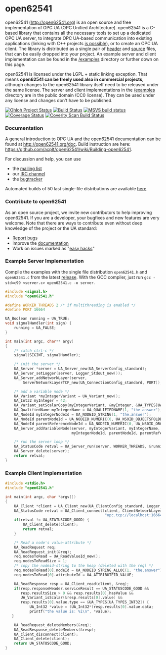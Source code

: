 open62541
=========

open62541 (http://open62541.org) is an open source and free implementation of OPC UA (OPC Unified Architecture). open62541 is a C-based library that contains all the necessary tools to set up a dedicated OPC UA server, to integrate OPC UA-based communication into existing applications (linking with C++ projects [is possible](examples/server.cpp)), or to create an OPC UA client. The library is distributed as a single pair of [header](http://open62541.org/open62541.h) and [source](http://open62541.org/open62541.c) files, that can be easily dropped into your project. An example server and client implementation can be found in the [/examples](examples/) directory or further down on this page.

open62541 is licensed under the LGPL + static linking exception. That means **open62541 can be freely used also in commercial projects**, although changes to the open62541 library itself need to be released under the same license. The server and client implementations in the [/examples](examples/) directory are in the public domain (CC0 license). They can be used under any license and changes don't have to be published.

[![Ohloh Project Status](https://www.ohloh.net/p/open62541/widgets/project_thin_badge.gif)](https://www.ohloh.net/p/open62541)
[![Build Status](https://travis-ci.org/acplt/open62541.png?branch=master)](https://travis-ci.org/acplt/open62541)
[![MSVS build status](https://ci.appveyor.com/api/projects/status/w2geggs5s28gfu6t/branch/master?svg=true)](https://ci.appveyor.com/project/Stasik0/open62541/branch/master)
[![Coverage Status](https://coveralls.io/repos/acplt/open62541/badge.png?branch=master)](https://coveralls.io/r/acplt/open62541?branch=master)
[![Coverity Scan Build Status](https://scan.coverity.com/projects/1864/badge.svg)](https://scan.coverity.com/projects/1864)

### Documentation
A general introduction to OPC UA and the open62541 documentation can be found at http://open62541.org/doc.
Build instruction are here: https://github.com/acplt/open62541/wiki/Building-open62541.

For discussion and help, you can use
- the [mailing list](https://groups.google.com/d/forum/open62541)
- our [IRC channel](http://webchat.freenode.net/?channels=%23open62541)
- the [bugtracker](https://github.com/acplt/open62541/issues)

Automated builds of 50 last single-file distributions are available [here](http://open62541.org/releases)

### Contribute to open62541
As an open source project, we invite new contributors to help improving open62541. If you are a developer, your bugfixes and new features are very welcome. Note that there are ways to contribute even without deep knowledge of the project or the UA standard:
- [Report bugs](https://github.com/acplt/open62541/issues)
- Improve the [documentation](http://open62541.org/doc)
- Work on issues marked as "[easy hacks](https://github.com/acplt/open62541/labels/easy%20hack)"

### Example Server Implementation
Compile the examples with the single file distribution `open62541.h` and `open62541.c` from the latest [release](https://github.com/acplt/open62541/releases).
With the GCC compiler, just run ```gcc -std=c99 <server.c> open62541.c -o server```.
```c
#include <signal.h>
#include "open62541.h"

#define WORKER_THREADS 2 /* if multithreading is enabled */
#define PORT 16664

UA_Boolean running = UA_TRUE;
void signalHandler(int sign) {
    running = UA_FALSE;
}

int main(int argc, char** argv)
{
    /* catch ctrl-c */
    signal(SIGINT, signalHandler);

    /* init the server */
    UA_Server *server = UA_Server_new(UA_ServerConfig_standard);
    UA_Server_setLogger(server, Logger_Stdout_new());
    UA_Server_addNetworkLayer(server,
        ServerNetworkLayerTCP_new(UA_ConnectionConfig_standard, PORT));

    /* add a variable node */
    UA_Variant *myIntegerVariant = UA_Variant_new();
    UA_Int32 myInteger = 42;
    UA_Variant_setScalarCopy(myIntegerVariant, &myInteger, &UA_TYPES[UA_TYPES_INT32]);
    UA_QualifiedName myIntegerName = UA_QUALIFIEDNAME(1, "the answer");
    UA_NodeId myIntegerNodeId = UA_NODEID_STRING(1, "the.answer");
    UA_NodeId parentNodeId = UA_NODEID_NUMERIC(0, UA_NS0ID_OBJECTSFOLDER);
    UA_NodeId parentReferenceNodeId = UA_NODEID_NUMERIC(0, UA_NS0ID_ORGANIZES);
    UA_Server_addVariableNode(server, myIntegerVariant, myIntegerName,
                              myIntegerNodeId, parentNodeId, parentReferenceNodeId);

    /* run the server loop */
    UA_StatusCode retval = UA_Server_run(server, WORKER_THREADS, &running);
    UA_Server_delete(server);
    return retval;
}
```

### Example Client Implementation
```c
#include <stdio.h>
#include "open62541.h"

int main(int argc, char *argv[])
{
    UA_Client *client = UA_Client_new(UA_ClientConfig_standard, Logger_Stdout_new());
    UA_StatusCode retval = UA_Client_connect(client, ClientNetworkLayerTCP_connect,
                                             "opc.tcp://localhost:16664");
    if(retval != UA_STATUSCODE_GOOD) {
        UA_Client_delete(client);
    	return retval;
    }

    /* Read a node's value-attribute */
    UA_ReadRequest req;
    UA_ReadRequest_init(&req);
    req.nodesToRead = UA_ReadValueId_new();
    req.nodesToReadSize = 1;
    /* copy the nodeid-string to the heap (deleted with the req) */
    req.nodesToRead[0].nodeId = UA_NODEID_STRING_ALLOC(1, "the.answer");
    req.nodesToRead[0].attributeId = UA_ATTRIBUTEID_VALUE;

    UA_ReadResponse resp = UA_Client_read(client, &req);
    if(resp.responseHeader.serviceResult == UA_STATUSCODE_GOOD &&
       resp.resultsSize > 0 && resp.results[0].hasValue &&
       UA_Variant_isScalar(&resp.results[0].value) &&
       resp.results[0].value.type == &UA_TYPES[UA_TYPES_INT32]) {
           UA_Int32 *value = (UA_Int32*)resp.results[0].value.data;
           printf("the value is: %i\n", *value);
   }

    UA_ReadRequest_deleteMembers(&req);
    UA_ReadResponse_deleteMembers(&resp);
    UA_Client_disconnect(client);
    UA_Client_delete(client);
    return UA_STATUSCODE_GOOD;
}
```
